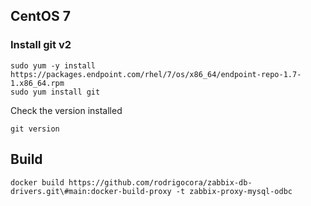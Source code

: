 ## CentOS 7
### Install git v2

```
sudo yum -y install https://packages.endpoint.com/rhel/7/os/x86_64/endpoint-repo-1.7-1.x86_64.rpm
sudo yum install git
```
Check the version installed

`git version`


## Build
`docker build https://github.com/rodrigocora/zabbix-db-drivers.git\#main:docker-build-proxy -t zabbix-proxy-mysql-odbc`



